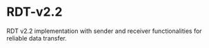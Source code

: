 # RDT-v2.2
 RDT v2.2 implementation with sender and receiver functionalities for reliable data transfer.
